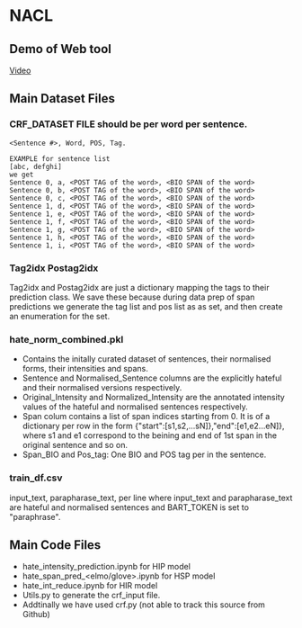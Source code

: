 # NACL

## Demo of Web tool
[Video](https://github.com/LCS2-IIITD/Hate_Norm/blob/main/web_tool_demo.mp4)


## Main Dataset Files

### CRF_DATASET FILE should be per word per sentence.
```
<Sentence #>, Word, POS, Tag.
```
```
EXAMPLE for sentence list
[abc, defghi]
we get
Sentence 0, a, <POST TAG of the word>, <BIO SPAN of the word>
Sentence 0, b, <POST TAG of the word>, <BIO SPAN of the word>
Sentence 0, c, <POST TAG of the word>, <BIO SPAN of the word>
Sentence 1, d, <POST TAG of the word>, <BIO SPAN of the word>
Sentence 1, e, <POST TAG of the word>, <BIO SPAN of the word>
Sentence 1, f, <POST TAG of the word>, <BIO SPAN of the word>
Sentence 1, g, <POST TAG of the word>, <BIO SPAN of the word>
Sentence 1, h, <POST TAG of the word>, <BIO SPAN of the word>
Sentence 1, i, <POST TAG of the word>, <BIO SPAN of the word>
```

### Tag2idx Postag2idx
Tag2idx and Postag2idx are just a dictionary mapping the tags to their prediction class.
We save these because during data prep of span predictions we generate the tag list and pos list as as set, and then create an enumeration for the set.

### hate_norm_combined.pkl
* Contains the initally curated dataset of sentences, their normalised forms, their intensities and spans.
* Sentence and Normalised_Sentence columns are the explicitly hateful and their normalised versions respectively.
* Original_Intensity and Normalized_Intensity are the annotated intensity values of the hateful and normalised sentences respectively.
* Span colum contains a list of span indices starting from 0. It is of a dictionary per row in the form {"start":[s1,s2,...sN]},"end":[e1,e2...eN]}, where s1 and e1 correspond to the beining and end of 1st span in the original sentence and so on.
* Span_BIO and Pos_tag: One BIO and POS tag per in the sentence.

### train_df.csv
input_text, parapharase_text,<BART TOKEN> per line
where input_text and parapharase_text are hateful and normalised sentences and BART_TOKEN is set to "paraphrase".

## Main Code Files

* hate_intensity_prediction.ipynb for HIP model
* hate_span_pred_<elmo/glove>.ipynb for HSP model
* hate_int_reduce.ipynb for HIR model
* Utils.py to generate the crf_input file.
* Addtinally we have used crf.py (not able to track this source from Github)

